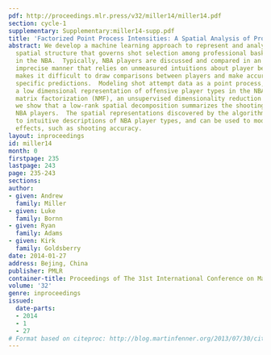 ```yaml
---
pdf: http://proceedings.mlr.press/v32/miller14/miller14.pdf
section: cycle-1
supplementary: Supplementary:miller14-supp.pdf
title: 'Factorized Point Process Intensities: A Spatial Analysis of Professional Basketball'
abstract: We develop a machine learning approach to represent and analyze the underlying
  spatial structure that governs shot selection among professional basketball players
  in the NBA.  Typically, NBA players are discussed and compared in an heuristic,
  imprecise manner that relies on unmeasured intuitions about player behavior.  This
  makes it difficult to draw comparisons between players and make accurate player
  specific predictions.  Modeling shot attempt data as a point process, we create
  a low dimensional representation of offensive player types in the NBA.  Using non-negative
  matrix factorization (NMF), an unsupervised dimensionality reduction technique,
  we show that a low-rank spatial decomposition summarizes the shooting habits of
  NBA players.  The spatial representations discovered by the algorithm correspond
  to intuitive descriptions of NBA player types, and can be used to model other spatial
  effects, such as shooting accuracy.
layout: inproceedings
id: miller14
month: 0
firstpage: 235
lastpage: 243
page: 235-243
sections: 
author:
- given: Andrew
  family: Miller
- given: Luke
  family: Bornn
- given: Ryan
  family: Adams
- given: Kirk
  family: Goldsberry
date: 2014-01-27
address: Bejing, China
publisher: PMLR
container-title: Proceedings of The 31st International Conference on Machine Learning
volume: '32'
genre: inproceedings
issued:
  date-parts:
  - 2014
  - 1
  - 27
# Format based on citeproc: http://blog.martinfenner.org/2013/07/30/citeproc-yaml-for-bibliographies/
---
```

